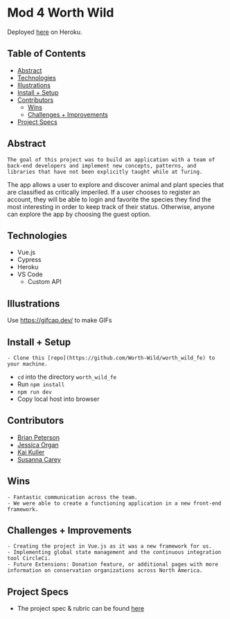 # Mod 4 Worth Wild 
 Deployed [here](https://worth-wild.herokuapp.com/) on Heroku.

## Table of Contents
  - [Abstract](#abstract)
  - [Technologies](#technologies)
  - [Illustrations](#illustrations)
  - [Install + Setup](#set-up)
  - [Contributors](#contributors)
	- [Wins](#wins)
	- [Challenges + Improvements](#challenges-+-Improvements)
  - [Project Specs](#project-specs)

## Abstract
	The goal of this project was to build an application with a team of back-end developers and implement new concepts, patterns, and libraries that have not been explicitly taught while at Turing.
  The app allows a user to explore and discover animal and plant species that are classified as critically imperiled. If a user chooses to register an account, they will be able to login and favorite the species they find the most interesting in order to keep track of their status. Otherwise, anyone can explore the app by choosing the guest option.  


## Technologies
  - Vue.js
  - Cypress
  - Heroku
  - VS Code
	- Custom API 


## Illustrations

Use https://gifcap.dev/ to make GIFs


## Install + Setup
	- Clone this [repo](https://github.com/Worth-Wild/worth_wild_fe) to your machine.
  - `cd` into the directory `worth_wild_fe`
  - Run `npm install`
  - `npm run dev`
  - Copy local host into browser 



## Contributors
  - [Brian Peterson](https://github.com/bpeterson2579)
  - [Jessica Organ](https://github.com/Jorgan612)
  - [Kai Kuller](https://github.com/kavakai)
  - [Susanna Carey](https://github.com/susannaopal)

## Wins
	- Fantastic communication across the team. 
	- We were able to create a functioning application in a new front-end framework. 

## Challenges + Improvements
	- Creating the project in Vue.js as it was a new framework for us. 
	- Implementing global state management and the continuous integration tool CircleCi. 
	- Future Extensions: Donation feature, or additional pages with more information on conservation organizations across North America. 


## Project Specs
  - The project spec & rubric can be found [here](https://mod4.turing.edu/projects/capstone/)